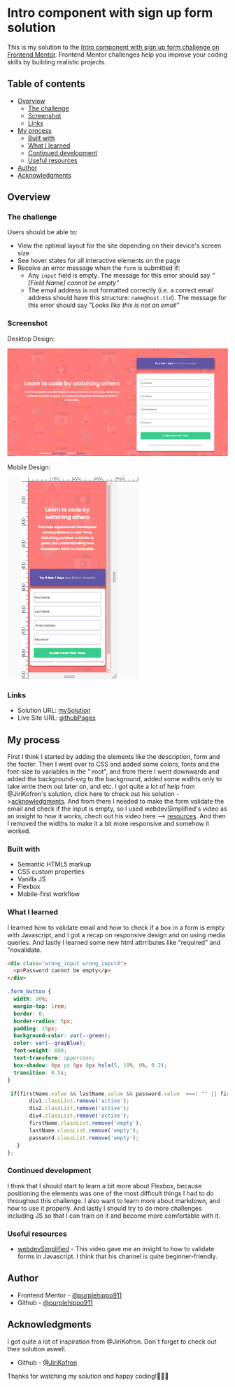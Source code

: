 # Intro component with sign up form solution

This is my solution to the [Intro component with sign up form challenge on Frontend Mentor](https://www.frontendmentor.io/challenges/intro-component-with-signup-form-5cf91bd49edda32581d28fd1). Frontend Mentor challenges help you improve your coding skills by building realistic projects.

## Table of contents

- [Overview](#overview)
  - [The challenge](#the-challenge)
  - [Screenshot](#screenshot)
  - [Links](#links)
- [My process](#my-process)
  - [Built with](#built-with)
  - [What I learned](#what-i-learned)
  - [Continued development](#continued-development)
  - [Useful resources](#useful-resources)
- [Author](#author)
- [Acknowledgments](#acknowledgments)

## Overview

### The challenge

Users should be able to:

- View the optimal layout for the site depending on their device's screen size
- See hover states for all interactive elements on the page
- Receive an error message when the `form` is submitted if:
  - Any `input` field is empty. The message for this error should say _"[Field Name] cannot be empty"_
  - The email address is not formatted correctly (i.e. a correct email address should have this structure: `name@host.tld`). The message for this error should say _"Looks like this is not an email"_

### Screenshot

Desktop Design:

![](design/desktop.png)

Mobile Design:

![](design/mobile.png)

### Links

- Solution URL: [mySolution](https://https://www.frontendmentor.io/solutions/form-validation-6jrI_BWWH)
- Live Site URL: [githubPages](https://purplehippo911.github.io/SignUp_form/)

## My process
First I think I started by adding the elements like the description, form and the footer. Then I went over to CSS and  added some colors, fonts and the font-size to variables in the ":root", and from there I went downwards and added the background-svg to the background, added some widhts only to take write them out later on, and etc. I got quite a lot of help from @JiriKofron's solution, click here to check out his solution ->[acknowledgments](#acknowledgments). And from there I needed to make the form validate the email and check if the input is empty, so I used webdevSimplified's video as an insight to how it works, chech out his video here --> [resources](#useful-resources). And then I removed the widths to make it a bit more responsive and somehow it worked.

### Built with

- Semantic HTML5 markup
- CSS custom properties
- Vanilla JS
- Flexbox
- Mobile-first workflow

### What I learned
I learned how to validate email and how to check if a box in a form is empty with Javascript, and I got a recap on responsive design and on using media queries. And lastly I learned some new html attrributes like "required" and "novalidate.

```html
<div class="wrong_input wrong_input4">
  <p>Password cannot be empty</p>
</div>
```

```css
.form_button {
  width: 90%;
  margin-top: 1rem;
  border: 0;
  border-radius: 5px;
  padding: 15px;
  background-color: var(--green);
  color: var(--grayBlue);
  font-weight: 600;
  text-transform: uppercase;
  box-shadow: 0px px 0px 0px hsla(5, 10%, 0%, 0.2);
  transition: 0.5s;
}
```

```js
 if(firstName.value && lastName.value && password.value  ===! "" || firstName.value && lastName.value && password.value !== null) {
       div1.classList.remove('active');
       div2.classList.remove('active');
       div4.classList.remove('active');
       firstName.classList.remove('empty');
       lastName.classList.remove('empty');
       password.classList.remove('empty');
   }
};
```

### Continued development

I think that I should start to learn a bit more about Flexbox, because positioning the elements was one of the most difficult things I had to do throughout this challenge. I also want to learn more about markdown, and how to use it properly. And lastly I should try to do more challenges including JS so that I can train on it and become more comfortable with it.

### Useful resources

- [webdevSimplified](https://m.youtube.com/watch?v=ln0nB0ABaUk) - This video gave me an insight to how to validate forms in Javascript. I think that his channel is quite beginner-friendly.

## Author

- Frontend Mentor - [@purplehippo911](https://www.frontendmentor.io/profile/purplehippo911)
- Github - [@purplehippo911](https://github.com/purplehippo911)

## Acknowledgments

I got quite a lot of inspiration from @JiriKofron. Don`t forget to check out their solution aswell.
- Github - [@JiriKofron](https://github.com/JiriKofron/intro-component-with-signup-form)

Thanks for watching my solution and happy coding!🎈🎆🍕
